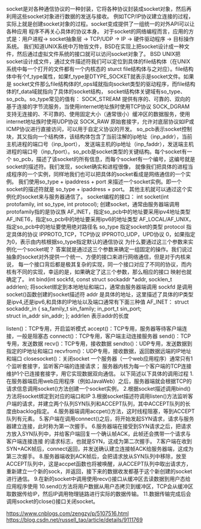socket是对各种通信协议的一种封装，它将各种协议封装成socket对象，然后再利用这些socket对象进行数据的发送与接收。
例如TCP/IP协议建立连接的过程，实际上就是创建socket对象的过程。socket变成提供了一组统一的对外API可以让各种应用
程序不再关心具体的协议本身。
对于socket的网络编程而言，应用的方式是：用户进程-> socket抽象层 -> TCP/UDP -> IP -> 硬件驱动程序 -> 目标操作系统。
我们知道UNIX系统中万物皆文件，BSD在实现上把socket设计成一种文件，然后通过虚拟文件系统的接口就可以访问socket对象了。
BSD UNIX把socket设计成文件，通过文件描述符我们可以定位到具体的file结构体（在UNIX系统中每一个打开的文件都有一个内核态的
sturct file结构体与之对应）。file结构体中有个f_type属性，如果f_type是DTYPE_SOCKET就表示是socket文件。如果是
socket文件那么file结构体的f_ops域就指向socket类型的驱动程序，而file结构体的f_data域就指向了具体的socket结构，
socket结构体关键域有so_type、so_pcb。so_type常见的值有：
SOCK_STREAM 提供有序的、可靠的、双向的基于连接的字节流服务，当使用internet地址族时使用TCP协议
SOCK_DGRAM 支持无连接的、不可靠的、使用固定大小（通常很小）缓冲区的数据服务，使用internet地址族时使用UDP协议
SOCK_RAW 原始套接字，允许对底层协议如IP或ICMP协议进行直接访问，可以用于自定义协议的开发。
so_pcb表示socket控制块，其又指向一个结构体，该结构体包含了当前注解的ip地址（inp_addr），当前主机进程的端口号（inp_Iport），
发送端主机的ip地址（inp_faddr），发送端主机进程的端口号（inp_fport）。so_pcb是socket类型的关键结构。每个socket有一个
so_pcb，描述了该socket的所有信息，而每个socket有一个编号，这编号就是socket的描述符。我们发现，socket确实和进程很像，
就像我们把具体的进程当成程序的一个实例，同样地我们也可以把具体的socket看成是网络通信的一个实例。
我们使用so_type + ipaddress + port 来描述一个socket实例。即一个socket的描述符就是 so_type + ipaddress + port。
其他主机就可以通过这个实例化的socket来与服务器通信了。
socket编程的接口：
int socket(int protofamily, int so_type, int protocol); 创建socket，通常由服务器端调用
protofamily指的是协议族
AF_INET，指定so_pcb中的地址要采用ipv4地址类型
AF_INET6，指定so_pcb中的地址要采用ipv6的地址类型
AF_LOCAL/AF_UNIX，指定so_pcb中的地址要使用绝对路径名
so_type 指定socket的类型
protocol 指定具体的协议
IPPROTO_TCP，TCP协议
IPPROTO_UDP，UPD协议
0，如果指定为0，表示由内核根据so_type指定默认的通信协议
为什么要通过这三个参数来实例化一个socket呢？
答案就是通过这三个参数来确定一组固定的操作。我们说过抽象的socket对外提供一个统一、方便的接口来进行网络通信，但是对于内核来说，
每一个接口背后都是极其复杂的实现，同一个接口对应了不同的协议，而内核有不同的实现，幸运的是，如果确定了这三个参数，那么相应的接口
映射也就确定了。
int bind(int sockfd, const struct sockaddr *addr, socklen_t addrlen); 将socket绑定到本地地址和端口，通常由服务器端调用
sockfd   是调用socket()函数创建的socket描述符
addr     是具体的地址，这里描述了具体的IP类型是ipv4,还是ipv6,和具体的IP地址以及端口通常有下面三种值
AF_INET：
struct sockaddr_in {
    sa_family_t    sin_family; 
    in_port_t      sin_port;  
    struct in_addr sin_addr;
};
addrlen  表示addr的长度

listen()：TCP专用，开启监听模式
accept()：TCP专用，服务器等待客户端连接，一般是阻塞态
connect()：TCP专用，客户端主动连接服务器
send()：TCP专用，发送数据
recv()：TCP专用，接收数据
sendto()：UDP专用，发送数据到指定的IP地址和端口
recvfrom()：UDP专用，接收数据，返回数据远端的IP地址和端口
closesocket()：关闭socket
一个服务器（一个web应用程序）通常只有1个监听套接字，监听客户端的连接请求；
服务器内核为每一个客户端的TCP连接维护1个已连接套接字，用它实现数据双向通信。
以下简述以下具体的调用过程
1.在服务器端启用web应用程序（例如JavaWeb）之后，服务器端就会根据TCP的请求信息调用socket()方法创建一个socket实例，
2.根据socket描述调用bind()方法将socket绑定到对应的端口和IP
3.根据socket描述符调用listen()方法监听客户端的请求，并建立两个队列SYN队列和ACCEPT队列，其中ACCEPT队列的长度由backlog指定。
4.服务器端调用accpet()方法，这时线程阻塞，等到ACCEPT队列有元素。
5.客户端在调用connect()之后，将开始发起SYN请求，请求与服务器建立连接，此时称为第一次握手。
6.服务器端在接受到SYN请求之后，把请求方放入SYN队列中，并给客户端回复一个确认帧ACK，此帧还会携带一个请求与客户端连接连接
  的请求标志，也就是SYN，这成为第二次握手。
7.客户端在收到SYN+ACK帧后，connect返回，并发送确认建立连接帧ACK给服务器端，这成为第三次握手。
8.服务器端收到ACK帧后，会把请求放从SYN队列中移除，放至ACCEPT队列中，这是accpet函数也将被唤醒，从ACCEPT队列中取出请求方，
  重新建立一个新的sock，并返回，接下来的数据收发都基于这个新创建的socket进行通信。
9.在新的socket中调用使用recv()接口从缓冲区去读数据到用户态给应用程序使用
10.send()方法将用户数据从用户态拷贝到缓冲区，TCP会从缓冲区取数据传给IP，然后IP调用物理链路进行实际的数据传输。
11.数据传输完成后会调用socket的close()接口关闭socket。


https://www.cnblogs.com/zengzy/p/5107516.html
https://blog.csdn.net/russell_tao/article/details/9111769